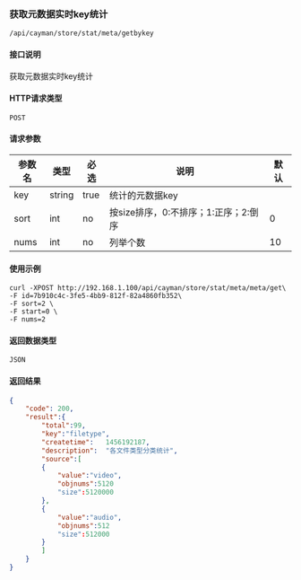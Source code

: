 ### 获取元数据实时key统计
`/api/cayman/store/stat/meta/getbykey`

#### 接口说明
获取元数据实时key统计

#### HTTP请求类型
`POST`

#### 请求参数
|参数名|类型|必选|说明|默认|
|--|--|--|--|--|
|key|string|true|统计的元数据key||
|sort|int|no|按size排序，0:不排序；1:正序；2:倒序|0|
|nums|int|no|列举个数|10|

#### 使用示例
```
curl -XPOST http://192.168.1.100/api/cayman/store/stat/meta/meta/get\
-F id=7b910c4c-3fe5-4bb9-812f-82a4860fb352\
-F sort=2 \
-F start=0 \
-F nums=2
```

#### 返回数据类型
`JSON`

#### 返回结果
```json
{
	"code":	200,
	"result":{
	    "total":99,
	    "key":"filetype",
		"createtime":	1456192187,
		"description":	"各文件类型分类统计",
    	"source":[
	    {
	        "value":"video",
	        "objnums":5120
	        "size":5120000
	    },
	    {
	        "value":"audio",
	        "objnums":512
	        "size":512000
	    }
    	]
    }
}
```
